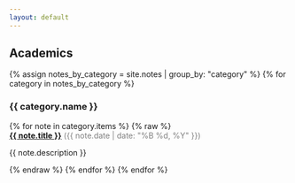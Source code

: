 ```yaml
---
layout: default
---
```


## Academics

{% assign notes_by_category = site.notes | group_by: "category" %}
{% for category in notes_by_category %}
  <h3>{{ category.name }}</h3>
  {% for note in category.items %}
    {% raw %}
    <div>
      <strong><a href="{{ note.url }}">{{ note.title }}</a></strong>
      <span style="color: grey;">({{ note.date | date: "%B %d, %Y" }})</span>
      <p>{{ note.description }}</p>
    </div>
    {% endraw %}
  {% endfor %}
{% endfor %}